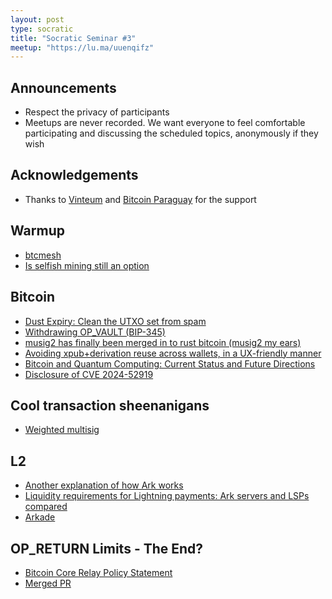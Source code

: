 ```yaml
---
layout: post
type: socratic
title: "Socratic Seminar #3"
meetup: "https://lu.ma/uuenqifz"
---
```


## Announcements

- Respect the privacy of participants
- Meetups are never recorded. We want everyone to feel comfortable participating and discussing the scheduled topics, anonymously if they wish

## Acknowledgements

- Thanks to [Vinteum](https://vinteum.org/) and [Bitcoin Paraguay](https://bitcoinparaguay.org/) for the support

## Warmup

- [btcmesh](https://github.com/eddieoz/btcmesh)
- [Is selfish mining still an option](https://bitcoin.stackexchange.com/questions/49515/is-selfish-mining-still-an-option-with-compact-blocks-and-fibre)

## Bitcoin

- [Dust Expiry: Clean the UTXO set from spam](https://delvingbitcoin.org/t/dust-expiry-clean-the-utxo-set-from-spam/1707/1)
- [Withdrawing OP_VAULT (BIP-345)](https://delvingbitcoin.org/t/withdrawing-op-vault-bip-345/1670)
- [musig2 has finally been merged in to rust bitcoin (musig2 my ears)](https://github.com/rust-bitcoin/rust-secp256k1/pull/716)
- [Avoiding xpub+derivation reuse across wallets, in a UX-friendly manner](https://delvingbitcoin.org/t/avoiding-xpub-derivation-reuse-across-wallets-in-a-ux-friendly-manner/1644)
- [Bitcoin and Quantum Computing: Current Status and Future Directions](https://chaincode.com/bitcoin-post-quantum.pdf)
- [Disclosure of CVE 2024-52919](https://bitcoincore.org/en/2025/04/28/disclose-cve-2024-52919/)

## Cool transaction sheenanigans

- [Weighted multisig](https://xcancel.com/mononautical/status/1921012232747421892?s=46)

## L2

- [Another explanation of how Ark works](https://nehanarula.org/2025/05/20/ark)
- [Liquidity requirements for Lightning payments: Ark servers and LSPs compared](https://blog.second.tech/ark-liquidity-research-01/)
- [Arkade](https://x.com/tierotiero/status/1927724597266571282)

## OP_RETURN Limits - The End?

- [Bitcoin Core Relay Policy Statement](https://bitcoincore.org/en/2025/06/06/relay-statement/)
- [Merged PR](https://github.com/bitcoin/bitcoin/pull/32406)